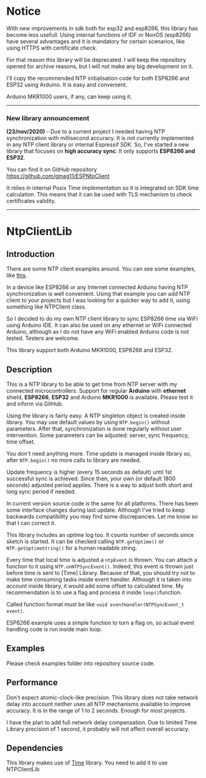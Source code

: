 # Notice
With new improvements in sdk both for esp32 and esp8266, this library has become less usefull. Using internal functions of IDF or NonOS (esp8266) have several advantages and it is mandatory for certain scenarios, like using HTTPS with certificate check.

For that reason this library will be deprecated. I will keep the repository opened for archive reasons, but I will not make any big development on it.

I'll copy the recommended NTP initialisation code for both ESP8266 and ESP32 using Arduino. It is easy and convenient.

Arduino MKR1000 users, if any, can keep using it.

----------

### New library announcement

**(23/nov/2020)** - Due to a current project I needed having NTP synchronization with millisecond accuracy. It is not currently implemented in any NTP client library or internal Espressif SDK. So, I've started a new library that focuses on **high accuracy sync**. It only supports **ESP8266 and ESP32**.

You can find it on GitHub repository https://github.com/gmag11/ESPNtpClient

It relies in internal Posix Time implementation so it is integrated on SDK time calculation. This means that it can be used with TLS mechanism to check certificates validity.

-------------

# NtpClientLib

## Introduction
There are some NTP client examples around. You can see some examples, like [this](https://www.arduino.cc/en/Tutorial/UdpNTPClient).

In a device like ESP8266 or any Internet connected Arduino having NTP synchronization is well convenient. Using that example you can add NTP client to your projects but I was looking for a quicker way to add it, using something like NTPClient class.

So I decided to do my own NTP client library to sync ESP8266 time via WiFi using Arduino IDE. It can also be used on any ethernet or WiFi connected Arduino, although as I do not have any WiFi enabled Arduino code is not tested. Testers are welcome.

This library support both Arduino MKR1000, ESP8266 and ESP32.

## Description
This is a NTP library to be able to get time from NTP server with my connected microcontrollers. Support for regular **Arduino** with **ethernet** shield, **ESP8266**, **ESP32** and Arduino **MKR1000** is available. Please test it and inform via GitHub.

Using the library is fairly easy. A NTP singleton object is created inside library. You may use default values by using `NTP.begin()` without parameters. After that, synchronization is done regularly without user intervention. Some parameters can be adjusted: server, sync frequency, time offset.

You don't need anything more. Time update is managed inside library so, after `NTP.begin()` no more calls to library are needed.

Update frequency is higher (every 15 seconds as default) until 1st successful sync is achieved. Since then, your own (or default 1800 seconds) adjusted period applies. There is a way to adjust both short and long sync period if needed.

In current version source code is the same for all platforms. There has been some interface changes during last update. Although I've tried to keep backwards compatibility you may find some discrepancies. Let me know so that I can correct it.

This library includes an uptime log too. It counts number of seconds since sketch is started. It can be checked calling `NTP.getUptime()` or `NTP.getUptimeString()` for a human readable string.

Every time that local time is adjusted a `ntpEvent` is thrown. You can attach a function to it using `NTP.onNTPSyncEvent()`. Indeed, this event is thrown just before time is sent to [Time] Library. Because of that, you should try not to make time consuming tasks inside event handler. Although it is taken into account inside library, it would add some offset to calculated time. My recommendation is to use a flag and process it inside `loop()`function.

Called function format must be like `void eventHandler(NTPSyncEvent_t event)`.

ESP8266 example uses a simple function to turn a flag on, so actual event handling code is run inside main loop.

## Examples

Please check examples folder into repository source code.

## Performance
Don't expect atomic-clock-like precision. This library does not take network delay into account neither uses all NTP mechanisms available to improve accuracy. It is in the range of 1 to 2 seconds. Enough for most projects.

I have the plan to add full network delay compensation. Due to limited Time Library precision of 1 second, it probably will not affect overall accuracy.

## Dependencies
This library makes use of [Time](https://github.com/PaulStoffregen/Time.git) library. You need to add it to use NTPClientLib

